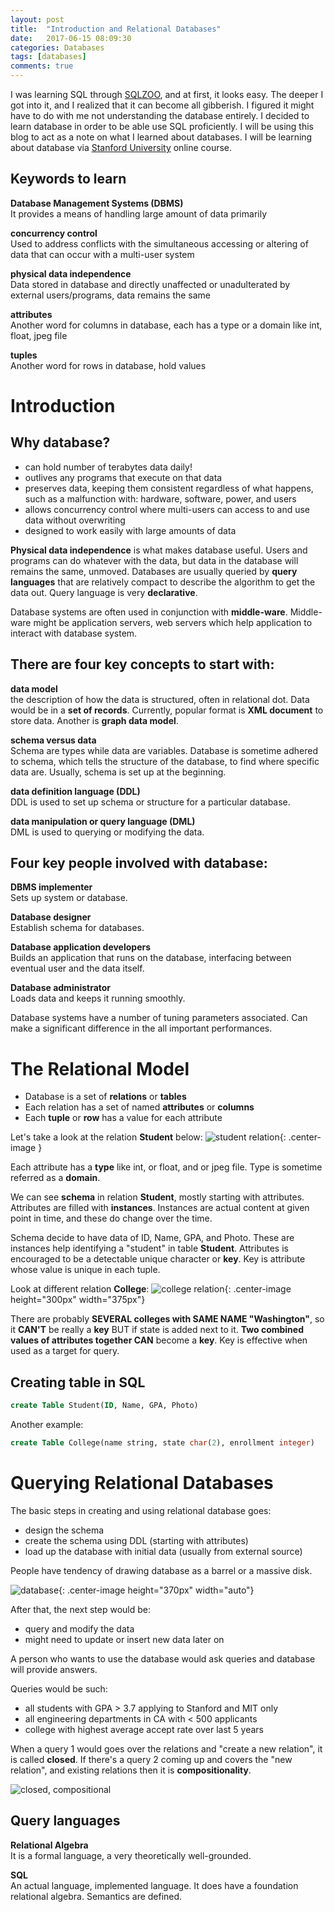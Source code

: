 ```yaml
---
layout: post
title:  "Introduction and Relational Databases"
date:   2017-06-15 08:09:30
categories: Databases
tags: [databases]
comments: true
---
```


I was learning SQL through [SQLZOO][SQLZOO], and at first, it looks easy. The deeper I got into it, and I realized that it can become all gibberish. I figured it might have to do with me not understanding the database entirely. I decided to learn database in order to be able use SQL proficiently. I will be using this blog to act as a note on what I learned about databases. I will be learning about database via [Stanford University][Stanford University] online course.

## Keywords to learn

<strong>Database Management Systems (DBMS)</strong><br>
It provides a means of handling large amount of data primarily

<strong>concurrency control</strong><br>
Used to address conflicts with the simultaneous accessing or altering of data that can occur with a multi-user system

<strong>physical data independence</strong><br>
Data stored in database and directly unaffected or unadulterated by external users/programs, data remains the same

<strong>attributes</strong><br>
Another word for columns in database, each has a type or a domain like int, float, jpeg file

<strong>tuples</strong><br>
Another word for rows in database, hold values

# Introduction

## Why database?

- can hold number of terabytes data daily!   
- outlives any programs that execute on that data
- preserves data, keeping them consistent regardless of what happens, such as a malfunction with: hardware, software, power, and users
- allows concurrency control where multi-users can access to and use data without overwriting
- designed to work easily with large amounts of data

<strong>Physical data independence</strong> is what makes database useful. Users and programs can do whatever with the data, but data in the database will remains the same, unmoved. Databases are usually queried by <strong>query languages</strong> that are relatively compact to describe the algorithm to get the data out. Query language is very <strong>declarative</strong>.

Database systems are often used in conjunction with <strong>middle-ware</strong>. Middle-ware might be application servers, web servers which help application to interact with database system.

## There are <strong>four key concepts</strong> to start with:

<strong>data model</strong><br>
the description of how the data is structured, often in relational dot. Data would be in a <strong>set of records</strong>. Currently, popular format is <strong>XML document</strong> to store data. Another is <strong>graph data model</strong>.

<strong>schema versus data</strong><br>
Schema are types while data are variables. Database is sometime adhered to schema, which tells the structure of the database, to find where specific data are. Usually, schema is set up at the beginning.   

<strong>data definition language (DDL)</strong><br>
DDL is used to set up schema or structure for a particular database.

<strong>data manipulation or query language (DML)</strong><br>
DML is used to querying or modifying the data.

## <strong>Four key people</strong> involved with database:

<strong>DBMS implementer</strong><br>
Sets up system or database.

<strong>Database designer</strong><br>
Establish schema for databases.

<strong>Database application developers</strong><br>
Builds an application that runs on the database, interfacing between eventual user and the data itself.

<strong>Database administrator</strong><br>
Loads data and keeps it running smoothly.

Database systems have a number of tuning parameters associated. Can make a significant difference in the all important performances.

# The Relational Model

- Database is a set of <strong>relations</strong> or <strong>tables</strong>
- Each relation has a set of named <strong>attributes</strong> or <strong>columns</strong>
- Each <strong>tuple</strong> or <strong>row</strong> has a value for each attribute

Let's take a look at the relation <strong>Student</strong> below:
![student relation](/public/img/databases/Slide1.png){: .center-image }

Each attribute has a <strong>type</strong> like int, or float, and or jpeg file. Type is sometime referred as a <strong>domain</strong>.

We can see <strong>schema</strong> in relation <strong>Student</strong>, mostly starting with attributes. Attributes are filled with <strong>instances</strong>. Instances are actual content at given point in time, and these do change over the time.

Schema decide to have data of ID, Name, GPA, and Photo. These are instances help identifying a "student" in table <strong>Student</strong>. Attributes is encouraged to be a detectable unique character or <strong>key</strong>. Key is attribute whose value is unique in each tuple.

Look at different relation <strong>College</strong>:
![college relation](/public/img/databases/Slide2.png){: .center-image height="300px" width="375px"}

There are probably <strong>SEVERAL colleges with SAME NAME "Washington"</strong>, so it <strong>CAN'T</strong> be really a <strong>key</strong> BUT if state is added next to it. <strong>Two combined values of attributes together CAN</strong>  become a <strong>key</strong>. Key is effective when used as a target for query.

## Creating table in SQL

```sql
create Table Student(ID, Name, GPA, Photo)
```

Another example:

```sql
create Table College(name string, state char(2), enrollment integer)
```


# Querying Relational Databases

The basic steps in creating and using relational database goes:

- design the schema
- create the schema using DDL (starting with attributes)
- load up the database with initial data (usually from external source)

People have tendency of drawing database as a barrel or a massive disk.
<br>

![database](/public/img/databases/Slide3.png){: .center-image height="370px" width="auto"}

After that, the next step would be:

- query and modify the data
- might need to update or insert new data later on

A person who wants to use the database would ask queries and database will provide answers.

Queries would be such:

- all students with GPA > 3.7 applying to Stanford and MIT only
- all engineering departments in CA with < 500 applicants
- college with highest average accept rate over last 5 years

When a query 1 would goes over the relations and "create a new relation", it is called <strong>closed</strong>. If there's a query 2 coming up and covers the "new relation", and existing relations then it is <strong>compositionality</strong>.

![closed, compositional](/public/img/databases/Slide4.png)

## Query languages

<strong>Relational Algebra</strong><br>
It is a formal language, a very theoretically well-grounded.

<strong>SQL</strong><br>
An actual language, implemented language. It does have a foundation relational algebra. Semantics are defined.




[SQLZOO]:http://sqlzoo.net/
[Stanford University]:https://lagunita.stanford.edu/courses/DB/2014/SelfPaced/about
